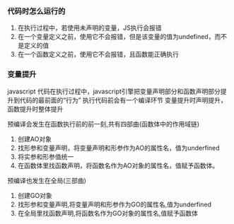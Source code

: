 ### 代码时怎么运行的

1. 在执行过程中，若使用未声明的变量，JS执行会报错
2. 在一个变量定义之前，使用它不会报错，但是该变量的值为undefined，而不是定义的值
3. 在一个函数定义之前，使用它不会报错，且函数能正确执行


### 变量提升
javascript 代码在执行过程中，javascript引擎把变量声明部分和函数声明部分提升到代码的最前面的“行为”
执行代码前会有一个编译环节
变量提升时声明提升，函数提升时整体提升

预编译会发生在函数执行前的前一刻,共有四部曲(函数体中的作用域链)
1. 创建AO对象
2. 找形参和变量声明，将变量声明和形参作为AO的属性名，值为underfined
3. 将实参和形参值统一
4. 在函数体里找函数声明，将函数名作为AO对象的属性名，值赋予函数体。


预编译也发生在全局(三部曲)
1. 创建GO对象
2. 找形参和变量声明,将变量声明和形参作为GO的属性名,值为underfined
3. 在全局里找函数声明,将函数名作为GO对象的属性名,值赋予函数体


